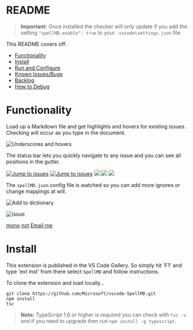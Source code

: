 # README

>**Important:** Once installed the checker will only update if you add the setting `"spellMD.enable": true` to your `.vscode\settings.json` file.

This README covers off:
* [Functionality](#functionality)
* [Install](#install)
* [Run and Configure](#run-and-configure)
* [Known Issues/Bugs](#known-issuesbugs)
* [Backlog](#backlog)
* [How to Debug](#how-to-debug)

# Functionality

Load up a Markdown file and get highlights and hovers for existing issues.  Checking will occur as you type in the document.

![Underscores and hovers](https://github.com/username/repository/path/to/images/SpellMDDemo1.gif)

The status bar lets you quickly navigate to any issue and you can see all positions in the gutter.

[![Jump to issues](https://github.com/username/repository/path/to/images/SpellMDDemo2.gif)](http://shouldnottouchthis/)
[![Jump to issues](https://github.com/username/repository/path/to/images/SpellMDDemo2.gif)](https://github.com/username/repository/blob/HEAD/monkey)
![](https://github.com/username/repository/path/to/images/SpellMDDemo2.gif)
![](https://github.com/username/repository/path/to/SpellMDDemo2.gif)
<img src="https://github.com/username/repository/path/to/images/myImage.gif">

The `spellMD.json` config file is watched so you can add more ignores or change mappings at will.

![Add to dictionary](https://github.com/username/repository/path/to/images/SpellMDDemo3.gif)

![issue](https://github.com/username/repository/path/to/issue)

[mono](https://github.com/username/repository/blob/HEAD/monkey)
[not](http://shouldnottouchthis/)
[Email me](mailto:example@example.com)

# Install
This extension is published in the VS Code Gallery.  So simply hit 'F1' and type 'ext inst' from there select `SpellMD` and follow instructions.


To clone the extension and load locally...

```
git clone https://github.com/Microsoft/vscode-SpellMD.git
npm install
tsc
```

>**Note:** TypeScript 1.6 or higher is required you can check with `tsc -v` and if you need to upgrade then run `npm install -g typescript`.
